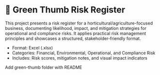 # 🌿 Green Thumb Risk Register

This project presents a risk register for a horticultural/agriculture-focused business, documenting likelihood, impact, and mitigation strategies for operational and compliance risks. It applies practical risk management principles and showcases a structured, stakeholder-friendly format.

- Format: Excel (.xlsx)
- Categories: Financial, Environmental, Operational, and Compliance Risk
- Includes: Risk scores, mitigation notes, and visual impact indicators

Add green-thumb folder with README
